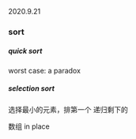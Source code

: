 2020.9.21

### sort

##### quick sort

worst case: a paradox

##### selection sort

选择最小的元素，排第一个 递归剩下的

数组 in place

